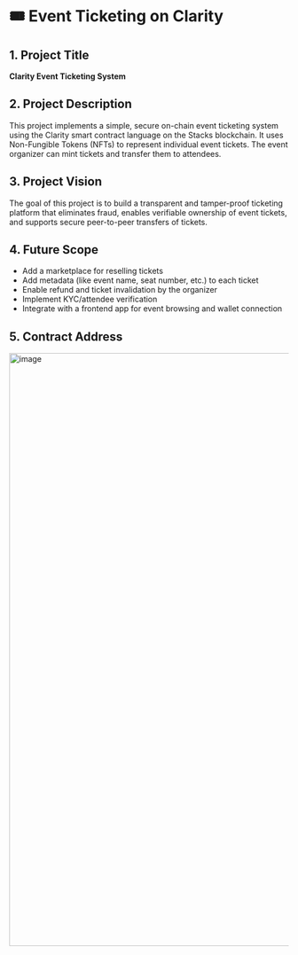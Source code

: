 # 🎟️ Event Ticketing on Clarity

## 1. Project Title
**Clarity Event Ticketing System**

## 2. Project Description
This project implements a simple, secure on-chain event ticketing system using the Clarity smart contract language on the Stacks blockchain. It uses Non-Fungible Tokens (NFTs) to represent individual event tickets. The event organizer can mint tickets and transfer them to attendees.

## 3. Project Vision
The goal of this project is to build a transparent and tamper-proof ticketing platform that eliminates fraud, enables verifiable ownership of event tickets, and supports secure peer-to-peer transfers of tickets.

## 4. Future Scope
- Add a marketplace for reselling tickets
- Add metadata (like event name, seat number, etc.) to each ticket
- Enable refund and ticket invalidation by the organizer
- Implement KYC/attendee verification
- Integrate with a frontend app for event browsing and wallet connection

## 5. Contract Address
<img width="1915" height="1070" alt="image" src="https://github.com/user-attachments/assets/628273cd-29d3-418e-9fea-93670fd9b96c" />

